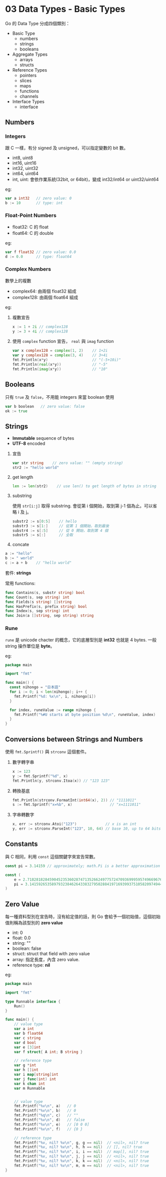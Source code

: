# 03 Data Types - Basic Types

Go 的 Data Type 分成四個類別：

- Basic Type
  - numbers
  - strings
  - booleans
- Aggregate Types
  - arrays
  - structs
- Reference Types
  - pointers
  - slices
  - maps
  - functions
  - channels
- Interface Types
  - interface

## Numbers

### Integers

跟 C 一樣，有分 signed 及 unsigned，可以指定變數的 bit 數。

- int8, uint8
- int16, uint16
- int32, uint32
- int64, uint64
- int, uint: 會依作業系統(32bit, or 64bit)，變成 int32/int64 or uint32/uint64

eg:

```go
var a int32   // zero value: 0
b := 10       // type: int
```

### Float-Point Numbers

- float32: C 的 float
- float64: C 的 double

eg:

```go
var f float32 // zero value: 0.0
d := 0.0      // type: float64
```

### Complex Numbers

數學上的複數

- complex64: 由兩個 float32 組成
- complex128: 由兩個 float64 組成

eg:

1. 複數宣告

    ```go
    x := 1 + 2i // complex128
    y := 3 + 4i // complex128
    ```

1. 使用 `complex` function 宣告， `real` 與 `imag` function

    ```go
    var x complex128 = complex(1, 2)    // 1+2i
    var y complex128 = complex(3, 4)    // 3+4i
    fmt.Println(x*y)                    // "(-5+10i)"
    fmt.Println(real(x*y))              // "-5"
    fmt.Println(imag(x*y))              // "10"
    ```

## Booleans

只有 `true` 及 `false`，不用能 integers 來當 boolean 使用

```go
var b boolean   // zero value: false
ok := true
```

## Strings

- **Immutable** sequence of bytes
- **UTF-8** encoded

1. 宣告

    ```go
    var str string    // zero value: "" (empty string)
    str2 := "hello world"
    ```

1. get length

    ```go
    len := len(str2)    // use len() to get length of bytes in string
    ```

1. substring

    使用 `str[i:j]` 取得 substring. 會從第 i 個開始，取到第 j-1 個為止。可以省略 i 及 j。

    ```go
    substr2 := s[0:5]    // hello
    substr3 := s[1:]     // 從第 1 個開始，取到最後
    substr4 := s[:5]     // 從 0 開始，取到第 4 個
    substr5 := s[:]      // 全取
    ```

1. concate

  ```go
  a := "hello"
  b := " world"
  c := a + b    // "hello world"
  ```

套件: **strings**

常用 functions:

```go
func Contains(s, substr string) bool
func Count(s, sep string) int
func Fields(s string) []string
func HasPrefix(s, prefix string) bool
func Index(s, sep string) int
func Join(a []string, sep string) string
```

### Rune

`rune` 是 unicode chacter 的概念，它的底層型別是 **int32** 也就是 4 bytes. 一般 string 操作單位是 **byte**。

eg:

```go
package main

import "fmt"

func main() {
  const nihongo = "日本語"
  for i := 0; i < len(nihongo); i++ {
    fmt.Printf("%d: %x\n", i, nihongo[i])
  }

  for index, runeValue := range nihongo {
    fmt.Printf("%#U starts at byte position %d\n", runeValue, index)
  }
}
```

## Conversions between Strings and Numbers

使用 `fmt.Sprintf()` 與 `strconv` 這個套件。

1. 數字轉字串

    ```go
    x := 123
    y := fmt.Sprintf("%d", x)
    fmt.Println(y, strconv.Itoa(x)) // "123 123"
    ```

1. 轉換基底

    ```go
    fmt.Println(strconv.FormatInt(int64(x), 2)) // "1111011"
    s := fmt.Sprintf("x=%b", x)                 // "x=1111011"
    ```

1. 字串轉數字

    ```go
    x, err := strconv.Atoi("123")             // x is an int
    y, err := strconv.ParseInt("123", 10, 64) // base 10, up to 64 bits
    ```

## Constants

與 C 相同，利用 `const` 這個關鍵字來宣告常數。

```go
const pi = 3.14159 // approximately; math.Pi is a better approximation
```

```go
const (
    e = 2.71828182845904523536028747135266249775724709369995957496696763
    pi = 3.14159265358979323846264338327950288419716939937510582097494459
)
```

## Zero Value

每一種資料型別在宣告時，沒有給定值的話，則 Go 會給予一個初始值，這個初始值則稱為該型別的 **zero value**

- int: 0
- float: 0.0
- string: ""
- boolean: false
- struct: struct that field with zero value
- array: 指定長度，內含 zero value.
- reference type: **nil**

eg:

```go
package main

import "fmt"

type Runnable interface {
    Run()
}

func main() {
    // value type
    var a int
    var b float64
    var c string
    var d bool
    var e [3]int
    var f struct{ A int; B string }

    // reference type
    var g *int
    var h []int
    var i map[string]int
    var j func(int) int
    var k chan int
    var m Runnable


    // value type
    fmt.Printf("%v\n", a)   // 0
    fmt.Printf("%v\n", b)   // 0
    fmt.Printf("%q\n", c)   // ""
    fmt.Printf("%v\n", d)   // false
    fmt.Printf("%v\n", e)   // [0 0 0]
    fmt.Printf("%v\n", f)   // {0 }

    // reference type
    fmt.Printf("%v, nil? %v\n", g, g == nil)  // <nil>, nil? true
    fmt.Printf("%v, nil? %v\n", h, h == nil)  // [], nil? true
    fmt.Printf("%v, nil? %v\n", i, i == nil)  // map[], nil? true
    fmt.Printf("%v, nil? %v\n", j, j == nil)  // <nil>, nil? true
    fmt.Printf("%v, nil? %v\n", k, k == nil)  // <nil>, nil? true
    fmt.Printf("%v, nil? %v\n", m, m == nil)  // <nil>, nil? true
}
```